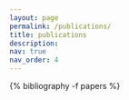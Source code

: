 ```yaml
---
layout: page
permalink: /publications/
title: publications
description: 
nav: true
nav_order: 4
---
```


<!-- _pages/publications.md -->
<div class="publications">

{% bibliography -f papers %}

</div>

